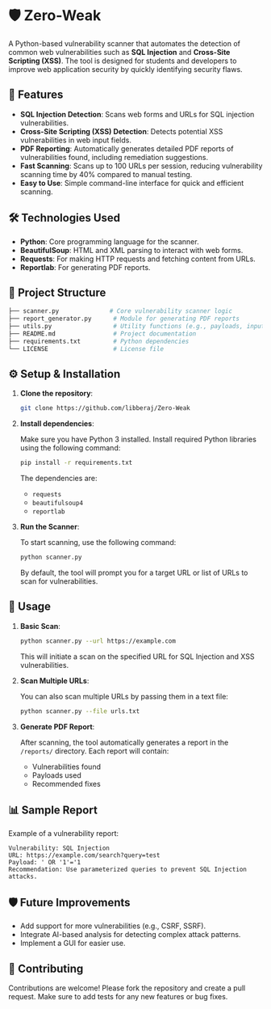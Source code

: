 

# 🛡️ Zero-Weak

A Python-based vulnerability scanner that automates the detection of common web vulnerabilities such as **SQL Injection** and **Cross-Site Scripting (XSS)**. The tool is designed for students and developers to improve web application security by quickly identifying security flaws.

## 🚀 Features

- **SQL Injection Detection**: Scans web forms and URLs for SQL injection vulnerabilities.
- **Cross-Site Scripting (XSS) Detection**: Detects potential XSS vulnerabilities in web input fields.
- **PDF Reporting**: Automatically generates detailed PDF reports of vulnerabilities found, including remediation suggestions.
- **Fast Scanning**: Scans up to 100 URLs per session, reducing vulnerability scanning time by 40% compared to manual testing.
- **Easy to Use**: Simple command-line interface for quick and efficient scanning.
  
## 🛠️ Technologies Used

- **Python**: Core programming language for the scanner.
- **BeautifulSoup**: HTML and XML parsing to interact with web forms.
- **Requests**: For making HTTP requests and fetching content from URLs.
- **Reportlab**: For generating PDF reports.
  
## 📂 Project Structure

```bash
├── scanner.py              # Core vulnerability scanner logic
├── report_generator.py      # Module for generating PDF reports
├── utils.py                 # Utility functions (e.g., payloads, input sanitization)
├── README.md                # Project documentation
├── requirements.txt         # Python dependencies
└── LICENSE                  # License file
```

## ⚙️ Setup & Installation

1. **Clone the repository**:

   ```bash
   git clone https://github.com/libberaj/Zero-Weak
   ```

2. **Install dependencies**:

   Make sure you have Python 3 installed. Install required Python libraries using the following command:

   ```bash
   pip install -r requirements.txt
   ```

   The dependencies are:
   - `requests`
   - `beautifulsoup4`
   - `reportlab`

3. **Run the Scanner**:

   To start scanning, use the following command:

   ```bash
   python scanner.py
   ```

   By default, the tool will prompt you for a target URL or list of URLs to scan for vulnerabilities.

## 📝 Usage

1. **Basic Scan**: 

   ```bash
   python scanner.py --url https://example.com
   ```

   This will initiate a scan on the specified URL for SQL Injection and XSS vulnerabilities.

2. **Scan Multiple URLs**: 

   You can also scan multiple URLs by passing them in a text file:

   ```bash
   python scanner.py --file urls.txt
   ```

3. **Generate PDF Report**:

   After scanning, the tool automatically generates a report in the `/reports/` directory. Each report will contain:
   - Vulnerabilities found
   - Payloads used
   - Recommended fixes

## 📊 Sample Report

Example of a vulnerability report:

```
Vulnerability: SQL Injection
URL: https://example.com/search?query=test
Payload: ' OR '1'='1
Recommendation: Use parameterized queries to prevent SQL Injection attacks.
```

## 🛡️ Future Improvements

- Add support for more vulnerabilities (e.g., CSRF, SSRF).
- Integrate AI-based analysis for detecting complex attack patterns.
- Implement a GUI for easier use.

## 🤝 Contributing

Contributions are welcome! Please fork the repository and create a pull request. Make sure to add tests for any new features or bug fixes.
